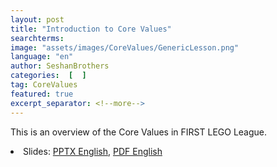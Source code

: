 ```yaml
---
layout: post
title: "Introduction to Core Values"
searchterms:
image: "assets/images/CoreValues/GenericLesson.png"
language: "en"
author: SeshanBrothers
categories:  [  ]
tag: CoreValues
featured: true
excerpt_separator: <!--more-->
---
```

 This is an overview of the Core Values in FIRST LEGO League.
 <!--more-->

 <li class="ng-binding">Slides:
 <a href="/translations/en-us/CoreValues/IntroductiontoCV.pptx">PPTX English</a>,
 <a href="/translations/en-us/CoreValues/IntroductiontoCV.pdf">PDF English</a>

 </li>
